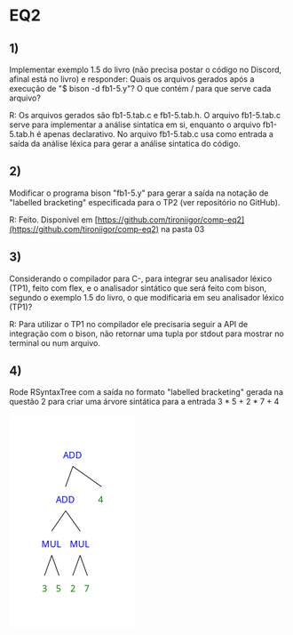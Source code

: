 # EQ2

## 1)

Implementar exemplo 1.5 do livro (não precisa postar o código no Discord, afinal está no livro) e responder:
Quais os arquivos gerados após a execução de  "$ bison -d fb1-5.y"?  O que contém / para que serve cada arquivo?

R: Os arquivos gerados são fb1-5.tab.c e fb1-5.tab.h.
O arquivo fb1-5.tab.c serve para implementar a análise sintatica em si, enquanto o arquivo fb1-5.tab.h é apenas declarativo.
No arquivo fb1-5.tab.c usa como entrada a saída da análise léxica para gerar a análise sintatica do código.

## 2)

Modificar o programa bison "fb1-5.y" para  gerar a saída na notação de "labelled bracketing" especificada para o TP2 (ver repositório no GitHub).

R: Feito. Disponível em [https://github.com/tironiigor/comp-eq2](https://github.com/tironiigor/comp-eq2) na pasta 03

## 3)

Considerando o compilador para C-, para integrar seu analisador léxico  (TP1), feito com flex, e o analisador sintático que será feito com bison, segundo o exemplo 1.5 do livro,  o que modificaria em seu analisador léxico (TP1)?

R: Para utilizar o TP1 no compilador ele precisaria seguir a API de integração com o bison, não retornar uma tupla por stdout para mostrar no terminal ou num arquivo.

## 4)

Rode RSyntaxTree com a saída no formato "labelled bracketing" gerada na questão 2 para criar uma árvore sintática para a entrada 3 * 5 + 2 * 7  + 4

![Arvore](./download.png)
